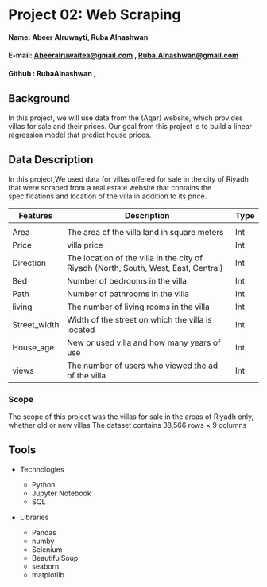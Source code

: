 

# Project 02: Web Scraping 

#### Name: Abeer Alruwayti, Ruba Alnashwan
#### E-mail: Abeeralruwaitea@gmail.com , Ruba.Alnashwan@gmail.com
#### Github : RubaAlnashwan , 

## Background

In this project, we will use data from the (Aqar) website, which provides villas for sale and their prices. Our goal from this project is to build a linear regression model that predict house prices.


## Data Description

In this project,We used data for villas offered for sale in the city of Riyadh that were scraped from a real estate website that contains the specifications and location of the villa in addition to its price.



 |Features|Description                                                                          |  Type  |
 |-------|--------------------------------------------------------------------------------------|--------|
 |                                                                                                       |
 | Area | The area of the villa land in square meters | Int |
 | Price | villa price| Int |
 | Direction | The location of the villa in the city of Riyadh (North, South, West, East, Central) | Int | 
 | Bed | Number of bedrooms in the villa | Int |
 | Path | Number of pathrooms in the villa | Int |
 | living | The number of living rooms in the villa | Int |
 | Street_width | Width of the street on which the villa is located | Int |
 | House_age | New or used villa and how many years of use | Int |
 | views | The number of users who viewed the ad of the villa | Int |




  ### Scope
  
 The scope of this project was the villas for sale in the areas of Riyadh only, whether old or new villas
 The dataset contains 38,566 rows × 9 columns
 

## Tools

* Technologies

  * Python
  * Jupyter Notebook
  * SQL
  
* Libraries

  * Pandas
  * numby
  * Selenium
  * BeautifulSoup
  * seaborn
  * matplotlib
  
